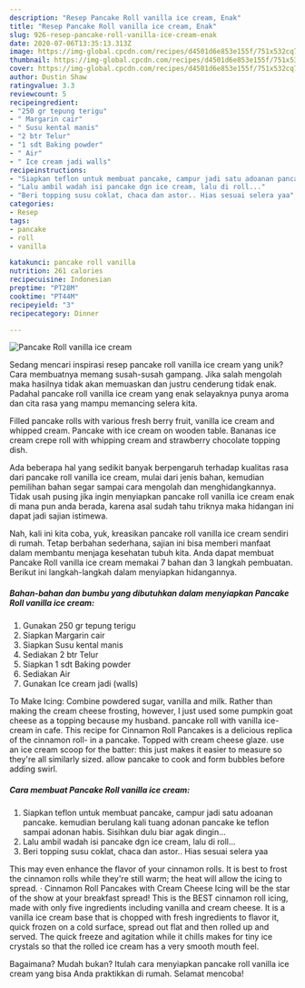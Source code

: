```yaml
---
description: "Resep Pancake Roll vanilla ice cream, Enak"
title: "Resep Pancake Roll vanilla ice cream, Enak"
slug: 926-resep-pancake-roll-vanilla-ice-cream-enak
date: 2020-07-06T13:35:13.313Z
image: https://img-global.cpcdn.com/recipes/d4501d6e853e155f/751x532cq70/pancake-roll-vanilla-ice-cream-foto-resep-utama.jpg
thumbnail: https://img-global.cpcdn.com/recipes/d4501d6e853e155f/751x532cq70/pancake-roll-vanilla-ice-cream-foto-resep-utama.jpg
cover: https://img-global.cpcdn.com/recipes/d4501d6e853e155f/751x532cq70/pancake-roll-vanilla-ice-cream-foto-resep-utama.jpg
author: Dustin Shaw
ratingvalue: 3.3
reviewcount: 5
recipeingredient:
- "250 gr tepung terigu"
- " Margarin cair"
- " Susu kental manis"
- "2 btr Telur"
- "1 sdt Baking powder"
- " Air"
- " Ice cream jadi walls"
recipeinstructions:
- "Siapkan teflon untuk membuat pancake, campur jadi satu adoanan pancake. kemudian berulang kali tuang adonan pancake ke teflon sampai adonan habis. Sisihkan dulu biar agak dingin..."
- "Lalu ambil wadah isi pancake dgn ice cream, lalu di roll..."
- "Beri topping susu coklat, chaca dan astor.. Hias sesuai selera yaa"
categories:
- Resep
tags:
- pancake
- roll
- vanilla

katakunci: pancake roll vanilla 
nutrition: 261 calories
recipecuisine: Indonesian
preptime: "PT28M"
cooktime: "PT44M"
recipeyield: "3"
recipecategory: Dinner

---
```



![Pancake Roll vanilla ice cream](https://img-global.cpcdn.com/recipes/d4501d6e853e155f/751x532cq70/pancake-roll-vanilla-ice-cream-foto-resep-utama.jpg)

Sedang mencari inspirasi resep pancake roll vanilla ice cream yang unik? Cara membuatnya memang susah-susah gampang. Jika salah mengolah maka hasilnya tidak akan memuaskan dan justru cenderung tidak enak. Padahal pancake roll vanilla ice cream yang enak selayaknya punya aroma dan cita rasa yang mampu memancing selera kita.

Filled pancake rolls with various fresh berry fruit, vanilla ice cream and whipped cream. Pancake with ice cream on wooden table. Bananas ice cream crepe roll with whipping cream and strawberry chocolate topping dish.

Ada beberapa hal yang sedikit banyak berpengaruh terhadap kualitas rasa dari pancake roll vanilla ice cream, mulai dari jenis bahan, kemudian pemilihan bahan segar sampai cara mengolah dan menghidangkannya. Tidak usah pusing jika ingin menyiapkan pancake roll vanilla ice cream enak di mana pun anda berada, karena asal sudah tahu triknya maka hidangan ini dapat jadi sajian istimewa.


Nah, kali ini kita coba, yuk, kreasikan pancake roll vanilla ice cream sendiri di rumah. Tetap berbahan sederhana, sajian ini bisa memberi manfaat dalam membantu menjaga kesehatan tubuh kita. Anda dapat membuat Pancake Roll vanilla ice cream memakai 7 bahan dan 3 langkah pembuatan. Berikut ini langkah-langkah dalam menyiapkan hidangannya.

<!--inarticleads1-->

##### Bahan-bahan dan bumbu yang dibutuhkan dalam menyiapkan Pancake Roll vanilla ice cream:

1. Gunakan 250 gr tepung terigu
1. Siapkan  Margarin cair
1. Siapkan  Susu kental manis
1. Sediakan 2 btr Telur
1. Siapkan 1 sdt Baking powder
1. Sediakan  Air
1. Gunakan  Ice cream jadi (walls)


To Make Icing: Combine powdered sugar, vanilla and milk. Rather than making the cream cheese frosting, however, I just used some pumpkin goat cheese as a topping because my husband. pancake roll with vanilla ice-cream in cafe. This recipe for Cinnamon Roll Pancakes is a delicious replica of the cinnamon roll- in a pancake. Topped with cream cheese glaze. use an ice cream scoop for the batter: this just makes it easier to measure so they&#39;re all similarly sized. allow pancake to cook and form bubbles before adding swirl. 

<!--inarticleads2-->

##### Cara membuat Pancake Roll vanilla ice cream:

1. Siapkan teflon untuk membuat pancake, campur jadi satu adoanan pancake. kemudian berulang kali tuang adonan pancake ke teflon sampai adonan habis. Sisihkan dulu biar agak dingin...
1. Lalu ambil wadah isi pancake dgn ice cream, lalu di roll...
1. Beri topping susu coklat, chaca dan astor.. Hias sesuai selera yaa


This may even enhance the flavor of your cinnamon rolls. It is best to frost the cinnamon rolls while they&#39;re still warm; the heat will allow the icing to spread. · Cinnamon Roll Pancakes with Cream Cheese Icing will be the star of the show at your breakfast spread! This is the BEST cinnamon roll icing, made with only five ingredients including vanilla and cream cheese. It is a vanilla ice cream base that is chopped with fresh ingredients to flavor it, quick frozen on a cold surface, spread out flat and then rolled up and served. The quick freeze and agitation while it chills makes for tiny ice crystals so that the rolled ice cream has a very smooth mouth feel. 

Bagaimana? Mudah bukan? Itulah cara menyiapkan pancake roll vanilla ice cream yang bisa Anda praktikkan di rumah. Selamat mencoba!
